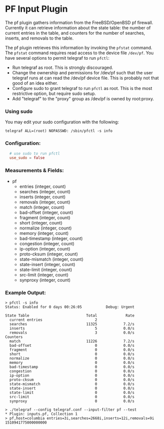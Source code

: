 # PF Input Plugin

The pf plugin gathers information from the FreeBSD/OpenBSD pf firewall. Currently it can retrieve information about the state table: the number of current entries in the table, and counters for the number of searches, inserts, and removals to the table.

The pf plugin retrieves this information by invoking the `pfstat` command. The `pfstat` command requires read access to the device file `/dev/pf`. You have several options to permit telegraf to run `pfctl`:

* Run telegraf as root. This is strongly discouraged.
* Change the ownership and permissions for /dev/pf such that the user telegraf runs at can read the /dev/pf device file. This is probably not that good of an idea either.
* Configure sudo to grant telegraf to run `pfctl` as root. This is the most restrictive option, but require sudo setup.
* Add "telegraf" to the "proxy" group as /dev/pf is owned by root:proxy. 

### Using sudo

You may edit your sudo configuration with the following:

```sudo
telegraf ALL=(root) NOPASSWD: /sbin/pfctl -s info
```

### Configuration:

```toml
  # use sudo to run pfctl
  use_sudo = false
```

### Measurements & Fields:


- pf
    - entries (integer, count)
    - searches (integer, count)
    - inserts (integer, count)
    - removals (integer, count)
    - match (integer, count)
    - bad-offset (integer, count)
    - fragment (integer, count)
    - short (integer, count)
    - normalize (integer, count)
    - memory (integer, count)
    - bad-timestamp (integer, count)
    - congestion (integer, count)
    - ip-option (integer, count)
    - proto-cksum (integer, count)
    - state-mismatch (integer, count)
    - state-insert (integer, count)
    - state-limit (integer, count)
    - src-limit (integer, count)
    - synproxy (integer, count)

### Example Output:

```
> pfctl -s info
Status: Enabled for 0 days 00:26:05           Debug: Urgent

State Table                          Total             Rate
  current entries                        2               
  searches                           11325            7.2/s
  inserts                                5            0.0/s
  removals                               3            0.0/s
Counters
  match                              11226            7.2/s
  bad-offset                             0            0.0/s
  fragment                               0            0.0/s
  short                                  0            0.0/s
  normalize                              0            0.0/s
  memory                                 0            0.0/s
  bad-timestamp                          0            0.0/s
  congestion                             0            0.0/s
  ip-option                              0            0.0/s
  proto-cksum                            0            0.0/s
  state-mismatch                         0            0.0/s
  state-insert                           0            0.0/s
  state-limit                            0            0.0/s
  src-limit                              0            0.0/s
  synproxy                               0            0.0/s
```

```
> ./telegraf --config telegraf.conf --input-filter pf --test
* Plugin: inputs.pf, Collection 1
> pf,host=columbia entries=3i,searches=2668i,inserts=12i,removals=9i 1510941775000000000
```
